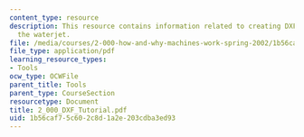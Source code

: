 ```yaml
---
content_type: resource
description: This resource contains information related to creating DXF files for
  the waterjet.
file: /media/courses/2-000-how-and-why-machines-work-spring-2002/1b56caf75c602c8d1a2e203cdba3ed93_2_000_DXF_Tutorial.pdf
file_type: application/pdf
learning_resource_types:
- Tools
ocw_type: OCWFile
parent_title: Tools
parent_type: CourseSection
resourcetype: Document
title: 2_000_DXF_Tutorial.pdf
uid: 1b56caf7-5c60-2c8d-1a2e-203cdba3ed93
---
```


